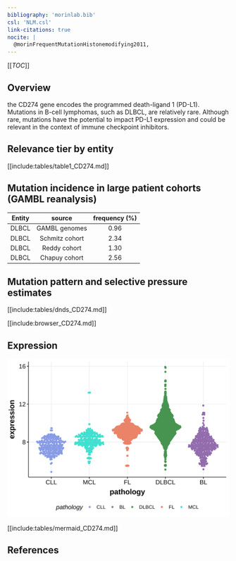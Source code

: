 ```yaml
---
bibliography: 'morinlab.bib'
csl: 'NLM.csl'
link-citations: true
nocite: |
  @morinFrequentMutationHistonemodifying2011, 
---
```

[[_TOC_]]

## Overview
the CD274 gene encodes the programmed death-ligand 1 (PD-L1). Mutations in B-cell lymphomas, such as DLBCL, are relatively rare.
Although rare, mutations have the potential to impact PD-L1 expression and could be relevant in the context of immune checkpoint inhibitors. 


## Relevance tier by entity

[[include:tables/table1_CD274.md]]

## Mutation incidence in large patient cohorts (GAMBL reanalysis)

|Entity|source        |frequency (%)|
|:------:|:--------------:|:-------------:|
|DLBCL |GAMBL genomes |0.96         |
|DLBCL |Schmitz cohort|2.34         |
|DLBCL |Reddy cohort  |1.30         |
|DLBCL |Chapuy cohort |2.56         |

## Mutation pattern and selective pressure estimates

[[include:tables/dnds_CD274.md]]




[[include:browser_CD274.md]]

## Expression
![](images/gene_expression/CD274_by_pathology.svg)

[[include:tables/mermaid_CD274.md]]

## References


<!-- ORIGIN: morinFrequentMutationHistonemodifying2011 -->
<!-- DLBCL: morinFrequentMutationHistonemodifying2011 -->
